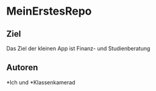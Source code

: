 # MeinErstesRepo

## Ziel
Das Ziel der kleinen App ist Finanz- und Studienberatung

## Autoren 
 *Ich und 
 *Klassenkamerad
